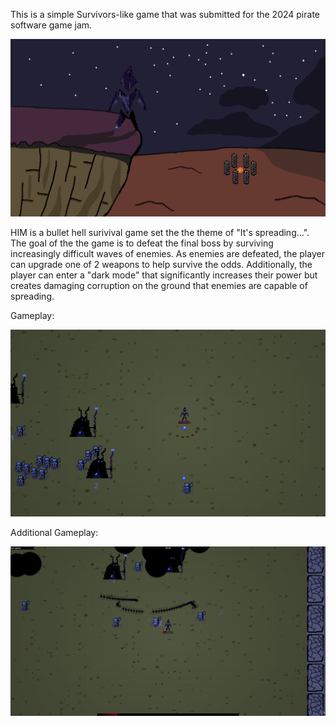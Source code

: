 This is a simple Survivors-like game that was submitted for the 2024 pirate software game jam.

![Main Menu](./Scenes/Levels/TitleScreen.png)

HIM is a bullet hell surivival game set the the theme of "It's spreading...". The goal of the the game is to defeat the final boss by surviving
increasingly difficult waves of enemies. As enemies are defeated, the player can upgrade one of 2 weapons to help survive the odds. Additionally,
the player can enter a "dark mode" that significantly increases their power but creates damaging corruption on the ground that enemies are capable
of spreading. 

Gameplay:

![Gameplay1](./Assets/Misc/Gameplay1.PNG)

Additional Gameplay:

![Gameplay2](./Assets/Misc/Gameplay2.PNG)